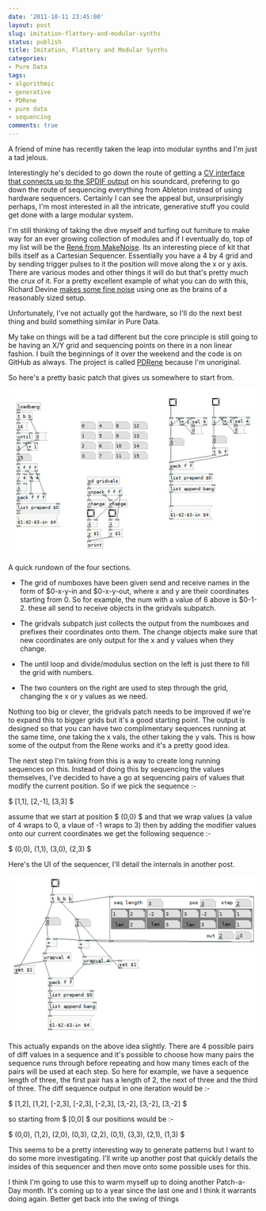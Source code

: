 ```yaml
---
date: '2011-10-11 23:45:00'
layout: post
slug: imitation-flattery-and-modular-synths
status: publish
title: Imitation, Flattery and Modular Synths
categories:
- Pure Data
tags:
- algorithmic
- generative
- PDRene
- pure data
- sequencing
comments: true
---
```


A friend of mine has recently taken the leap into modular synths and I'm just a tad jelous.

Interestingly he's decided to go down the route of getting a [CV interface that connects up to the SPDIF output](http://www.expert-sleepers.co.uk/hardware.html) on his soundcard, prefering to go down the route of sequencing everything from Ableton instead of using hardware sequencers. Certainly I can see the appeal but, unsurprisingly perhaps, I'm most interested in all the intricate, generative stuff you could get done with a large modular system.

I'm still thinking of taking the dive myself and turfing out furniture to make way for an ever growing collection of modules and if I eventually do, top of my list will be the [René from MakeNoise](http://www.makenoisemusic.com/RENE.html). Its an interesting piece of kit that bills itself as a Cartesian Sequencer. Essentially you have a 4 by 4 grid and by sending trigger pulses to it the position will move along the x or y axis. There are various modes and other things it will do but that's pretty much the crux of it. For a pretty excellent example of what you can do with this, Richard Devine [makes some fine noise](http://vimeo.com/17350265) using one as the brains of a reasonably sized setup.

Unfortunately, I've not actually got the hardware, so I'll do the next best thing and build something similar in Pure Data.

My take on things will be a tad different but the core principle is still going to be having an X/Y grid and sequencing points on there in a non linear fashion. I built the beginnings of it over the weekend and the code is on GitHub as always. The project is called [PDRene](https://github.com/rumblesan/PDRene) because I'm unoriginal.

So here's a pretty basic patch that gives us somewhere to start from.

![Basic PDRene patch](/a/2011-10-11-imitation-flattery-and-modular-synths/pdrene_basic.png)

A quick rundown of the four sections.

  * The grid of numboxes have been given send and receive names in the form of $0-x-y-in and $0-x-y-out, where x and y are their coordinates starting from 0. So for example, the num with a value of 6 above is $0-1-2. these all send to receive objects in the gridvals subpatch.

  * The gridvals subpatch just collects the output from the numboxes and prefixes their coordinates onto them. The change objects make sure that new coordinates are only output for the x and y values when they change.

  * The until loop and divide/modulus section on the left is just there to fill the grid with numbers.

  * The two counters on the right are used to step through the grid, changing the x or y values as we need.

Nothing too big or clever, the gridvals patch needs to be improved if we're to expand this to bigger grids but it's a good starting point. The output is designed so that you can have two complimentary sequences running at the same time, one taking the x vals, the other taking the y vals. This is how some of the output from the Rene works and it's a pretty good idea.

The next step I'm taking from this is a way to create long running sequences on this. Instead of doing this by sequencing the values themselves, I've decided to have a go at sequencing pairs of values that modify the current position. So if we pick the sequence :-

$ [1,1], [2,-1], [3,3] $

assume that we start at position $ (0,0) $ and that we wrap values (a value of 4 wraps to 0, a vlaue of -1 wraps to 3) then by adding the modifier values onto our current coordinates we get the following sequence :-

$ (0,0), (1,1), (3,0), (2,3) $

Here's the UI of the sequencer, I'll detail the internals in another post.

![PDRene Diff Sequencer ver 1](/a/2011-10-11-imitation-flattery-and-modular-synths/pdrene_diff_seq.png)

This actually expands on the above idea slightly. There are 4 possible pairs of diff values in a sequence and it's possible to choose how many pairs the sequence runs through before repeating and how many times each of the pairs will be used at each step. So here for example, we have a sequence length of three, the first pair has a length of 2, the next of three and the third of three. The diff sequence output in one iteration would be :-

$ [1,2], [1,2], [-2,3], [-2,3], [-2,3], [3,-2], [3,-2], [3,-2] $

so starting from $ [0,0] $ our positions would be :-

$ (0,0), (1,2), (2,0), (0,3), (2,2), (0,1), (3,3), (2,1), (1,3) $

This seems to be a pretty interesting way to generate patterns but I want to do some more investigating. I'll write up another post that quickly details the insides of this sequencer and then move onto some possible uses for this.

I think I'm going to use this to warm myself up to doing another Patch-a-Day month. It's coming up to a year since the last one and I think it warrants doing again. Better get back into the swing of things

